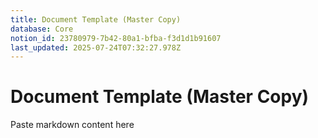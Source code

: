 ```yaml
---
title: Document Template (Master Copy)
database: Core
notion_id: 23780979-7b42-80a1-bfba-f3d1d1b91607
last_updated: 2025-07-24T07:32:27.978Z
---
```


# Document Template (Master Copy)


Paste markdown content here

